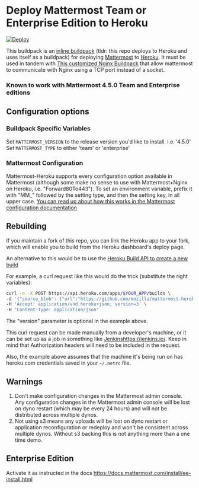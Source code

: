 # Deploy Mattermost Team or Enterprise Edition to Heroku

[![Deploy](https://www.herokucdn.com/deploy/button.svg)](https://heroku.com/deploy)

This buildpack is an [inline buildpack](https://github.com/kr/heroku-buildpack-inline/) (tldr: this repo deploys to Heroku and uses itself as a buildpack) for deploying [Mattermost](https://mattermost.org) to [Heroku](https://heroku.com).
It must be used in tandem with [This customized Nginx Buildpack](https://github.com/cadecairos/nginx-buildpack) that allow mattermost to communicate with Nginx using a TCP port instead of a socket.


### Known to work with Mattermost 4.5.0 Team and Enterprise editions

## Configuration options

### Buildpack Specific Variables

Set `MATTERMOST_VERSION` to the release version you'd like to install. i.e. '4.5.0'
Set `MATTERMOST_TYPE` to either 'team' or 'enterprise'

### Mattermost Configuration

Mattermost-Heroku supports every configuration option available in Mattermost (although some make no sense to use with Mattermost+Nginx on Heroku, i.e. "Forward80To443"). To set an environment variable, prefix it with "MM_" followed by the setting type, and then the setting key, in all upper case. [You can read up about how this works in the Mattermost configuration documentation](https://docs.mattermost.com/administration/config-settings.html#configuration-settings)

## Rebuilding

If you maintain a fork of this repo, you can link the Heroku app to your fork, which will enable you to build from the Heroku dashboard's deploy page.

An alternative to this would be to use the [Heroku Build API to create a new build](https://devcenter.heroku.com/articles/build-and-release-using-the-api#creating-builds)

For example, a curl request like this would do the trick (substitute the right variables):

```bash
curl -n -X POST https://api.heroku.com/apps/$YOUR_APP/builds \
-d '{"source_blob": {"url":"https://github.com/mozilla/mattermost-heroku/archive/{$LATEST_BUILDPACK_VERSION}.tar.gz", "version": "${COMMIT_HASH}"}}' \
-H 'Accept: application/vnd.heroku+json; version=3' \
-H "Content-Type: application/json"
```

The "version" parameter is optional in the example above.

This curl request can be made manually from a developer's machine, or it can be set up as a job in something like [Jenkins]()https://jenkins.io/. Keep in mind that Authorization headers will need to be included in the request.

Also, the example above assumes that the machine it's being run on has heroku.com credentials saved in your `~/.netrc` file.

## Warnings

1. Don't make configuration changes in the Mattermost admin console.
   Any configuration changes in the Mattermost admin console will be lost on dyno restart (which may be every 24 hours) and will not be distributed across multiple dynos.
2. Not using s3 means any uploads will be lost on dyno restart or application reconfiguration or redeploy and won't be consistent across multiple dynos.
   Without s3 backing this is not anything more than a one time demo.

## Enterprise Edition
Activate it as instructed in the docs https://docs.mattermost.com/install/ee-install.html
